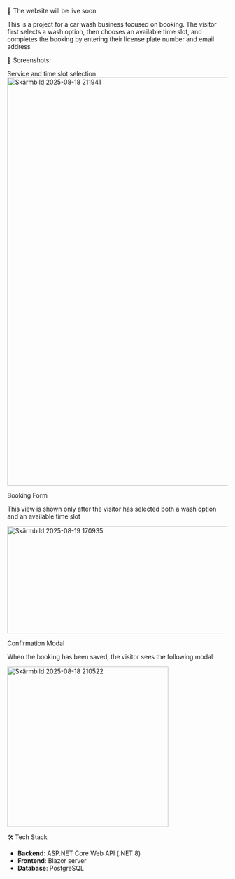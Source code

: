 🚧 The website will be live soon. 

This is a project for a car wash business focused on booking. The visitor first selects a wash option, then chooses an available time slot, and completes the booking by entering their license plate number and email address

 📸 Screenshots:
 
 Service and time slot selection
<img width="1448" height="933" alt="Skärmbild 2025-08-18 211941" src="https://github.com/user-attachments/assets/00206566-2a04-4ec7-8939-f9f830ac2761" />

Booking Form

This view is shown only after the visitor has selected both a wash option and an available time slot

<img width="937" height="245" alt="Skärmbild 2025-08-19 170935" src="https://github.com/user-attachments/assets/b10c0db0-195e-4cde-a1ec-2bff8e7c1413" />


Confirmation Modal

When the booking has been saved, the visitor sees the following modal

<img width="368" height="366" alt="Skärmbild 2025-08-18 210522" src="https://github.com/user-attachments/assets/c72ead34-b0d9-4c54-9b35-c4fc1dfc4611" />

 🛠️ Tech Stack
- **Backend**: ASP.NET Core Web API (.NET 8)
- **Frontend**: Blazor server
- **Database**: PostgreSQL
